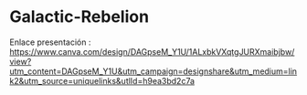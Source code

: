 # Galactic-Rebelion

Enlace presentación : https://www.canva.com/design/DAGpseM_Y1U/1ALxbkVXqtgJURXmaibjbw/view?utm_content=DAGpseM_Y1U&utm_campaign=designshare&utm_medium=link2&utm_source=uniquelinks&utlId=h9ea3bd2c7a
